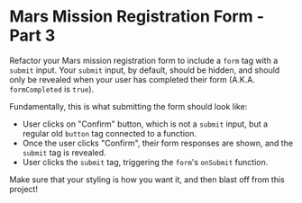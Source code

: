 # Mars Mission Registration Form - Part 3

Refactor your Mars mission registration form to include a `form` tag with a `submit` input. Your `submit` input, by default, should be hidden, and should only be revealed when your user has completed their form (A.K.A. `formCompleted` is `true`).

Fundamentally, this is what submitting the form should look like:

- User clicks on "Confirm" button, which is not a `submit` input, but a regular old `button` tag connected to a function.
- Once the user clicks "Confirm", their form responses are shown, and the `submit` tag is revealed.
- User clicks the `submit` tag, triggering the `form`'s `onSubmit` function.

Make sure that your styling is how you want it, and then blast off from this project!
